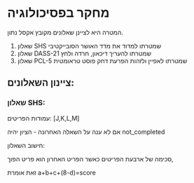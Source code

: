 # מחקר בפסיכולוגיה

המטרה היא לציינן שאלונים מקובץ אקסל נתון.
1. שאלון SHS שמטרתו למדוד את מדד האושר הסובייקטיבי
2. שאלון DASS-21 שמטרתו להעריך דיכאון, חרדה ולחץ
3. שאלון PCL-5 שמטרתו לאפיין ולזהות הפרעת דחק פוסט טראומטית




## ציינון השאלונים: 
### שאלון SHS: 
עמודות הפריטים: [J,K,L,M]

אם לא ענה על השאלה האחרונה - הציון יהיה not_completed

חישוב השאלון:

סכימה של ארבעת הפריטים כאשר הפריט האחרון הוא פריט הפוך,

זאת אומרת a+b+c+(8-d)=score
